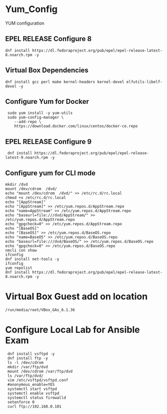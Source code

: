 # Yum_Config
YUM configuration

## EPEL RELEASE Configure 8 
```  
dnf install https://dl.fedoraproject.org/pub/epel/epel-release-latest-8.noarch.rpm -y 
```

## Virtual Box Dependencies 
```  
dnf install gcc perl make kernel-headers kernel-devel elfutils-libelf-devel -y 
```
## Configure Yum for Docker  
```  
 sudo yum install -y yum-utils
 sudo yum-config-manager \
    --add-repo \
    https://download.docker.com/linux/centos/docker-ce.repo
```
## EPEL RELEASE Configure 9 
```  
 dnf install https://dl.fedoraproject.org/pub/epel/epel-release-latest-9.noarch.rpm -y
 ```
 
## Configure yum for CLI mode 

```
mkdir /dvd
mount /dev/cdrom  /dvd/
echo "mount /dev/cdrom  /dvd/" >> /etc/rc.d/rc.local
chmod +x /etc/rc.d/rc.local
echo "[AppStream]"
echo "[AppStream]" >> /etc/yum.repos.d/AppStream.repo
echo "name=AppStream" >> /etc/yum.repos.d/AppStream.repo
echo "baseurl=file:///dvd/AppStream/" >> /etc/yum.repos.d/AppStream.repo
echo "gpgcheck=0" >> /etc/yum.repos.d/AppStream.repo
echo "[BaseOS]"
echo "[BaseOS]" >> /etc/yum.repos.d/BaseOS.repo
echo "name=BaseOS" >> /etc/yum.repos.d/BaseOS.repo
echo "baseurl=file:///dvd/BaseOS/" >> /etc/yum.repos.d/BaseOS.repo
echo "gpgcheck=0" >> /etc/yum.repos.d/BaseOS.repo
nmcli con show
ifconfig
dnf install net-tools -y
ifconfig
yum repolist
dnf install https://dl.fedoraproject.org/pub/epel/epel-release-latest-8.noarch.rpm -y 

```
# Virtual Box Guest add on location
```
/run/media/root/VBox_GAs_6.1.36
```
# Configure Local Lab for Ansible Exam 
```
 dnf install vsftpd -y
 dnf install ftp -y
 ls -l /dev/cdrom
 mkdir /var/ftp/dvd
 mount /dev/cdrom /var/ftp/dvd
 ls /var/ftp/dvd/
 vim /etc/vsftpd/vsftpd.conf
 #anonymous_enable=YES
 systemctl start vsftpd
 systemctl enable vsftpd
 systemctl status firewalld
 setenforce 0
 curl ftp://192.168.0.101
```
